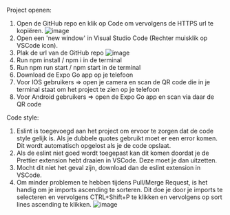 Project openen:
1. Open de GitHub repo en klik op Code om vervolgens de HTTPS url te kopiëren. 
   ![image](https://github.com/Young-Innovative-Thinkers/NPOConnect/assets/75488878/6598ad30-ddd0-4936-92ec-5fe7211d71a5)
2. Open een 'new window' in Visual Studio Code (Rechter muisklik op VSCode icon). 
3. Plak de url van de GitHub repo
   ![image](https://github.com/Young-Innovative-Thinkers/NPOConnect/assets/75488878/58a021fe-0300-4fe9-bd51-e8ad01a09d77)
4. Run npm install / npm i in de terminal
5. Run npm run start / npm start in de terminal
6. Download de Expo Go app op je telefoon
7. Voor IOS gebruikers => open je camera en scan de QR code die in je terminal staat om het project te zien op je telefoon
8. Voor Android gebruikers => open de Expo Go app en scan via daar de QR code

Code style:
1. Eslint is toegevoegd aan het project om ervoor te zorgen dat de code style gelijk is. Als je dubbele quotes gebruikt moet er een error komen. Dit wordt automatisch opgelost als je de code opslaat.
2. Als de eslint niet goed wordt toegepast kan dit komen doordat je de Prettier extension hebt draaien in VSCode. Deze moet je dan uitzetten.
3. Mocht dit niet het geval zijn, download dan de eslint extension in VSCode.
4. Om minder problemen te hebben tijdens Pull/Merge Request, is het handig om je imports ascending te sorteren. Dit doe je door je imports te selecteren en vervolgens CTRL+Shift+P te klikken en vervolgens op sort lines ascending te klikken.
![image](https://github.com/Young-Innovative-Thinkers/NPOConnect/assets/75488878/08098778-b20a-4f0f-91f4-2140dc5caad5)
